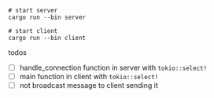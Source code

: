 

``` 
# start server
cargo run --bin server

# start client
cargo run --bin client
```

todos
- [ ] handle_connection function in server  with `tokio::select!`
- [ ] main function in client with `tokio::select!`
- [ ] not broadcast message to client sending it